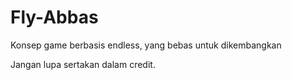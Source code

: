 # Fly-Abbas

Konsep game berbasis endless, yang bebas untuk dikembangkan

Jangan lupa sertakan dalam credit.
